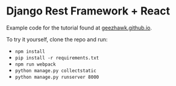 Django Rest Framework + React
=============================
Example code for the tutorial found at [geezhawk.github.io](http://geezhawk.github.io/using-react-with-django-rest-framework).

To try it yourself, clone the repo and run:

* `npm install`
* `pip install -r requirements.txt`
* `npm run webpack`
* `python manage.py collectstatic`
* `python manage.py runserver 8000`
